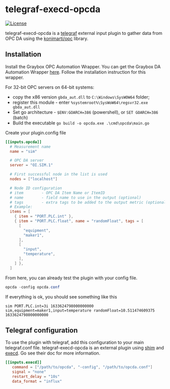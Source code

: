 # telegraf-execd-opcda

[![License](http://img.shields.io/badge/license-MIT-red.svg?style=flat)](https://github.com/lpc921/telegraf-execd-opcda/blob/master/LICENSE)

telegraf-execd-opcda is a [telegraf](https://github.com/influxdata/telegraf) external input plugin to gather data from OPC DA using the [konimarti/opc](https://github.com/konimarti/opc) library.

## Installation

Install the Graybox OPC Automation Wrapper. You can get the Graybox DA Automation Wrapper [here](http://gray-box.net/download_daawrapper.php?lang=en). Follow the installation instruction for this wrapper.

For 32-bit OPC servers on 64-bit systems:

- copy the x86 version `gbda_aut.dll` to `C:\Windows\SysWOW64` folder;
- register this module - enter `%systemroot%\SysWoW64\regsvr32.exe gbda_aut.dll`
- Set go architecture - `$ENV:GOARCH=386` (powershell), or `SET GOARCH=386` (batch)
- Build the executable `go build -o opcda.exe .\cmd\opcda\main.go`

Create your plugin.config file

```toml
[[inputs.opcda]]
  # Measurement name
  name = "sim"

  # OPC DA server
  server = "OI.SIM.1"

  # First successful node in the list is used
  nodes = ["localhost"]

  # Node ID configuration
  # item        - OPC DA Item Name or ItemID
  # name        - field name to use in the output (optional)
  # tags        - extra tags to be added to the output metric (optional)
  # Example:
  items = [
    { item = "PORT.PLC.int" },
    { item = "PORT.PLC.float", name = "randomFloat", tags = [
      [
        "equipment",
        "maker1",
      ],
      [
        "input",
        "temperature",
      ],
    ] },
  ]
```

From here, you can already test the plugin with your config file.

```ps1
opcda -config opcda.conf
```

If everything is ok, you should see something like this

```text
sim PORT.PLC.int=3i 1633624798000000000
sim,equipment=maker1,input=temperature randomFloat=10.511474609375 1633624798000000000
```

## Telegraf configuration

To use the plugin with telegraf, add this configuration to your main telegraf.conf file. telegraf-execd-opcda is an external plugin using [shim](https://github.com/influxdata/telegraf/blob/master/plugins/common/shim/README.md) and [execd](https://github.com/influxdata/telegraf/tree/master/plugins/inputs/execd). Go see their doc for more information.

```toml
[[inputs.execd]]
   command = ["/path/to/opcda", "-config", "/path/to/opcda.conf"]
   signal = "none"
   restart_delay = "10s"
   data_format = "influx"
```
